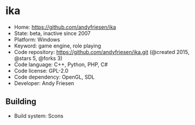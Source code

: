 # ika

- Home: https://github.com/andyfriesen/ika
- State: beta, inactive since 2007
- Platform: Windows
- Keyword: game engine, role playing
- Code repository: https://github.com/andyfriesen/ika.git (@created 2015, @stars 5, @forks 3)
- Code language: C++, Python, PHP, C#
- Code license: GPL-2.0
- Code dependency: OpenGL, SDL
- Developer: Andy Friesen

## Building

- Build system: Scons
